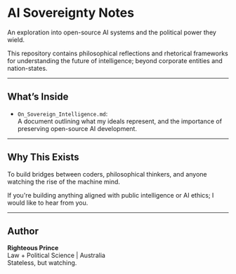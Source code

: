 # AI Sovereignty Notes

An exploration into open-source AI systems and the political power they wield.

This repository contains philosophical reflections and rhetorical frameworks for understanding the future of intelligence; beyond corporate entities and nation-states.

---

##  What’s Inside

- `On_Sovereign_Intelligence.md`:  
  A document outlining what my ideals represent, and the importance of preserving open-source AI development.

---

##  Why This Exists

To build bridges between coders, philosophical thinkers, and anyone watching the rise of the machine mind.

If you're building anything aligned with public intelligence or AI ethics; I would like to hear from you.

---

## Author

**Righteous Prince**  
Law + Political Science | Australia  
Stateless, but watching.

